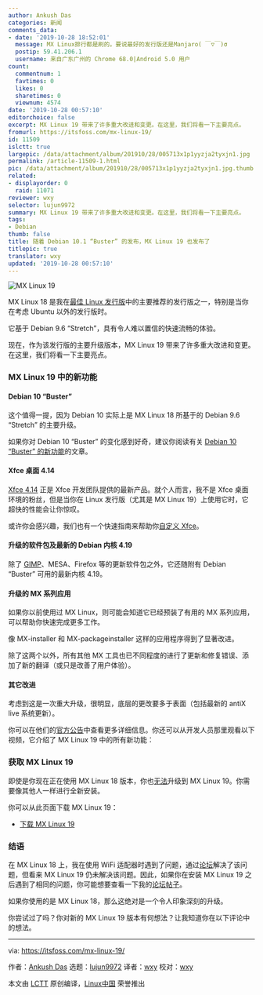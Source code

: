 ```yaml
---
author: Ankush Das
categories: 新闻
comments_data:
- date: '2019-10-28 18:52:01'
  message: MX Linux排行都是刷的。要说最好的发行版还是Manjaro( ￣▽￣)σ
  postip: 59.41.206.1
  username: 来自广东广州的 Chrome 68.0|Android 5.0 用户
count:
  commentnum: 1
  favtimes: 0
  likes: 0
  sharetimes: 0
  viewnum: 4574
date: '2019-10-28 00:57:10'
editorchoice: false
excerpt: MX Linux 19 带来了许多重大改进和变更。在这里，我们将看一下主要亮点。
fromurl: https://itsfoss.com/mx-linux-19/
id: 11509
islctt: true
largepic: /data/attachment/album/201910/28/005713x1p1yyzja2tyxjn1.jpg
permalink: /article-11509-1.html
pic: /data/attachment/album/201910/28/005713x1p1yyzja2tyxjn1.jpg.thumb.jpg
related:
- displayorder: 0
  raid: 11071
reviewer: wxy
selector: lujun9972
summary: MX Linux 19 带来了许多重大改进和变更。在这里，我们将看一下主要亮点。
tags:
- Debian
thumb: false
title: 随着 Debian 10.1 “Buster” 的发布，MX Linux 19 也发布了
titlepic: true
translator: wxy
updated: '2019-10-28 00:57:10'
---
```


![MX Linux 19](/data/attachment/album/201910/28/005713x1p1yyzja2tyxjn1.jpg)


MX Linux 18 是我在[最佳 Linux 发行版](/article-11411-1.html)中的主要推荐的发行版之一，特别是当你在考虑 Ubuntu 以外的发行版时。


它基于 Debian 9.6 “Stretch”，具有令人难以置信的快速流畅的体验。


现在，作为该发行版的主要升级版本，MX Linux 19 带来了许多重大改进和变更。在这里，我们将看一下主要亮点。


### MX Linux 19 中的新功能






#### Debian 10 “Buster”


这个值得一提，因为 Debian 10 实际上是 MX Linux 18 所基于的 Debian 9.6 “Stretch” 的主要升级。


如果你对 Debian 10 “Buster” 的变化感到好奇，建议你阅读有关 [Debian 10 “Buster” 的新功能](/article-11071-1.html)的文章。


#### Xfce 桌面 4.14


[Xfce 4.14](https://xfce.org/about/news) 正是 Xfce 开发团队提供的最新产品。就个人而言，我不是 Xfce 桌面环境的粉丝，但是当你在 Linux 发行版（尤其是 MX Linux 19）上使用它时，它超快的性能会让你惊叹。


或许你会感兴趣，我们也有一个快速指南来帮助你[自定义 Xfce](https://itsfoss.com/customize-xfce/)。


#### 升级的软件包及最新的 Debian 内核 4.19


除了 [GIMP](https://itsfoss.com/gimp-2-10-release/)、MESA、Firefox 等的更新软件包之外，它还随附有 Debian “Buster” 可用的最新内核 4.19。


#### 升级的 MX 系列应用


如果你以前使用过 MX Linux，则可能会知道它已经预装了有用的 MX 系列应用，可以帮助你快速完成更多工作。


像 MX-installer 和 MX-packageinstaller 这样的应用程序得到了显著改进。


除了这两个以外，所有其他 MX 工具也已不同程度的进行了更新和修复错误、添加了新的翻译（或只是改善了用户体验）。


#### 其它改进


考虑到这是一次重大升级，很明显，底层的更改要多于表面（包括最新的 antiX live 系统更新）。


你可以在他们的[官方公告](https://mxlinux.org/blog/mx-19-patito-feo-released/)中查看更多详细信息。你还可以从开发人员那里观看以下视频，它介绍了 MX Linux 19 中的所有新功能：






### 获取 MX Linux 19


即使是你现在正在使用 MX Linux 18 版本，你也[无法](https://mxlinux.org/migration/)升级到 MX Linux 19。你需要像其他人一样进行全新安装。


你可以从此页面下载 MX Linux 19：


* [下载 MX Linux 19](https://mxlinux.org/download-links/)


### 结语


在 MX Linux 18 上，我在使用 WiFi 适配器时遇到了问题，通过[论坛](https://forum.mxlinux.org/viewtopic.php?t=52201)解决了该问题，但看来 MX Linux 19 仍未解决该问题。因此，如果你在安装 MX Linux 19 之后遇到了相同的问题，你可能想要查看一下我的[论坛帖子](https://forum.mxlinux.org/viewtopic.php?t=52201)。


如果你使用的是 MX Linux 18，那么这绝对是一个令人印象深刻的升级。


你尝试过了吗？你对新的 MX Linux 19 版本有何想法？让我知道你在以下评论中的想法。




---


via: <https://itsfoss.com/mx-linux-19/>


作者：[Ankush Das](https://itsfoss.com/author/ankush/) 选题：[lujun9972](https://github.com/lujun9972) 译者：[wxy](https://github.com/wxy) 校对：[wxy](https://github.com/wxy)


本文由 [LCTT](https://github.com/LCTT/TranslateProject) 原创编译，[Linux中国](https://linux.cn/) 荣誉推出